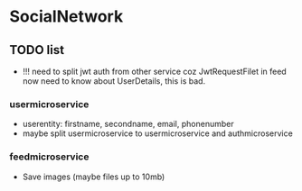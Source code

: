 # SocialNetwork
## TODO list
- !!! need to split jwt auth from other service coz JwtRequestFilet in feed now need to know about UserDetails, this is bad.
### usermicroservice
- userentity: firstname, secondname, email, phonenumber
- maybe split usermicroservice to usermicroservice and authmicroservice

### feedmicroservice

- Save images (maybe files up to 10mb)
